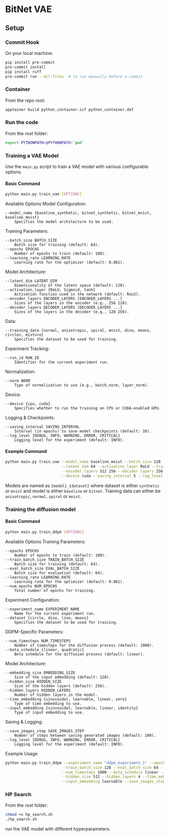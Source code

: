 # BitNet VAE

## Setup
### Commit Hook
On your local machine:
```bash
pip install pre-commit
pre-commit install
pip install ruff
pre-commit run --all-files  # to run manually before a commit
```

### Container
From the repo root:
```bash
apptainer build python_container.sif python_container.def
```

### Run the code
From the root folder:
```bash
export PYTHONPATH=$PYTHONPATH:`pwd`
```

### Training a VAE Model

Use the `main.py` script to train a VAE model with various configurable options.

#### Basic Command

```bash
python main.py train_vae [OPTIONS]
```

Available Options
Model Configuration:

    --model_name {baseline_synthetic, bitnet_synthetic, bitnet_mnist, baseline_mnist}
        Specifies the model architecture to be used.

Training Parameters:

    --batch_size BATCH_SIZE
        Batch size for training (default: 64).
    --epochs EPOCHS
        Number of epochs to train (default: 100).
    --learning_rate LEARNING_RATE
        Learning rate for the optimizer (default: 0.001).

Model Architecture:

    --latent_dim LATENT_DIM
        Dimensionality of the latent space (default: 128).
    --activation_layer {ReLU, Sigmoid, tanh}
        Activation function used in the network (default: ReLU).
    --encoder_layers ENCODER_LAYERS [ENCODER_LAYERS ...]
        Sizes of the layers in the encoder (e.g., 256 128).
    --decoder_layers DECODER_LAYERS [DECODER_LAYERS ...]
        Sizes of the layers in the decoder (e.g., 128 256).

Data:

    --training_data {normal, anisotropic, spiral, mnist, dino, moons, circles, mixture}
        Specifies the dataset to be used for training.

Experiment Tracking:

    --run_id RUN_ID
        Identifier for the current experiment run.

Normalization:

    --norm NORM
        Type of normalization to use (e.g., batch_norm, layer_norm).

Device:

    --device {cpu, cuda}
        Specifies whether to run the training on CPU or CUDA-enabled GPU.

Logging & Checkpoints:

    --saving_interval SAVING_INTERVAL
        Interval (in epochs) to save model checkpoints (default: 10).
    --log_level {DEBUG, INFO, WARNING, ERROR, CRITICAL}
        Logging level for the experiment (default: INFO).

#### Example Command
```bash
python main.py train_vae --model_name baseline_mnist --batch_size 128 --epochs 50 --learning_rate 0.0005 \
                         --latent_dim 64 --activation_layer ReLU --training_data mnist \
                         --encoder_layers 512 256 --decoder_layers 256 512 \
                         --device cuda --saving_interval 5 --log_level INFO
```

Models are named as `{model}_{dataset}` where dataset is either `synthetic` or `mnist` and  model is either `baseline` or `bitnet`.
Training data can either be `anisotropic`, `normal`, `spiral` or `mnist`.

### Training the diffusion model
#### Basic Command

```bash
python main.py train_ddpm [OPTIONS]
```
Available Options
Training Parameters:

    --epochs EPOCHS
        Number of epochs to train (default: 100).
    --train_batch_size TRAIN_BATCH_SIZE
        Batch size for training (default: 64).
    --eval_batch_size EVAL_BATCH_SIZE
        Batch size for evaluation (default: 64).
    --learning_rate LEARNING_RATE
        Learning rate for the optimizer (default: 0.001).
    --num_epochs NUM_EPOCHS
        Total number of epochs for training.

Experiment Configuration:

    --experiment_name EXPERIMENT_NAME
        Name for the current experiment run.
    --dataset {circle, dino, line, moons}
        Specifies the dataset to be used for training.

DDPM-Specific Parameters:

    --num_timesteps NUM_TIMESTEPS
        Number of timesteps for the diffusion process (default: 1000).
    --beta_schedule {linear, quadratic}
        Beta schedule for the diffusion process (default: linear).

Model Architecture:

    --embedding_size EMBEDDING_SIZE
        Size of the input embedding (default: 128).
    --hidden_size HIDDEN_SIZE
        Size of the hidden layers (default: 256).
    --hidden_layers HIDDEN_LAYERS
        Number of hidden layers in the model.
    --time_embedding {sinusoidal, learnable, linear, zero}
        Type of time embedding to use.
    --input_embedding {sinusoidal, learnable, linear, identity}
        Type of input embedding to use.

Saving & Logging:

    --save_images_step SAVE_IMAGES_STEP
        Number of steps between saving generated images (default: 100).
    --log_level {DEBUG, INFO, WARNING, ERROR, CRITICAL}
        Logging level for the experiment (default: INFO).

Example Usage
```bash
python main.py train_ddpm --experiment_name "ddpm_experiment_1" --epochs 100 --dataset moons \
                         --train_batch_size 128 --eval_batch_size 64 --learning_rate 0.0001 \
                         --num_timesteps 1000 --beta_schedule linear --embedding_size 256 \
                         --hidden_size 512 --hidden_layers 4 --time_embedding sinusoidal \
                         --input_embedding learnable --save_images_step 200 --log_level INFO

```

### HP Search

From the root folder:
```bash
chmod +x hp_search.sh
./hp_search.sh
```
run the VAE model with different hyperparameters.